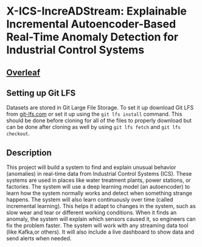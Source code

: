# X-ICS-IncreADStream: Explainable Incremental Autoencoder-Based Real-Time Anomaly Detection for Industrial Control Systems

## [Overleaf](https://www.overleaf.com/read/bxfwgjnkvfgj#466549)

## Setting up Git LFS

Datasets are stored in Git Large File Storage. To set it up download Git LFS from [git-lfs.com](https://git-lfs.com/) or set it up using the `git lfs install` command. This should be done before cloning for all of the files to properly download but can be done after cloning as well by using `git lfs fetch` and `git lfs checkout`.

## Description

This project will build a system to find and explain unusual behavior (anomalies) in real-time data from Industrial Control Systems (ICS). These systems are used in places like water treatment plants, power stations, or factories. The system will use a deep learning model (an autoencoder) to learn how the system normally works and detect when something strange happens.
The system will also learn continuously over time (called incremental learning). This helps it adapt to changes in the system, such as slow wear and tear or different working conditions. When it finds an anomaly, the system will explain which sensors caused it, so engineers can fix the problem faster.
The system will work with any streaming data tool (like Kafka,or others). It will also include a live dashboard to show data and send alerts when needed.
